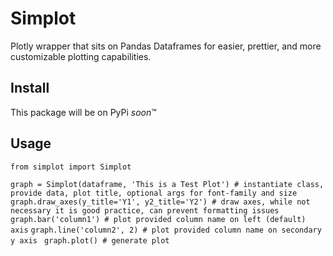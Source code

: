 # Simplot
Plotly wrapper that sits on Pandas Dataframes for easier, prettier, and more customizable plotting capabilities.

## Install
This package will be on PyPi *soon*™

## Usage

`from simplot import Simplot`

`graph = Simplot(dataframe, 'This is a Test Plot') # instantiate class, provide data, plot title, optional args for font-family and size`
`graph.draw_axes(y_title='Y1', y2_title='Y2') # draw axes, while not necessary it is good practice, can prevent formatting issues` 
`graph.bar('column1') # plot provided column name on left (default) axis` 
`graph.line('column2', 2) # plot provided column name on secondary y axis `
`graph.plot() # generate plot ` 
